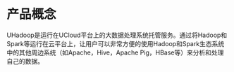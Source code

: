 
# 产品概念

UHadoop是运行在UCloud平台上的大数据处理系统托管服务。通过将Hadoop和Spark等运行在云平台上，让用户可以非常方便的使用Hadoop和Spark生态系统中的其他周边系统（如Apache，Hive，Apache Pig，HBase等）来分析和处理自己的数据。
